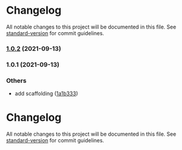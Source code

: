 # Changelog

All notable changes to this project will be documented in this file. See [standard-version](https://github.com/conventional-changelog/standard-version) for commit guidelines.

### [1.0.2](https://github.com/autero1/hugdemo-infrastructure-modules/compare/v1.0.1...v1.0.2) (2021-09-13)

### 1.0.1 (2021-09-13)


### Others

* add scaffolding ([1a1b333](https://github.com/autero1/hugdemo-infrastructure-modules/commit/1a1b333a03ea48f679c6653e1f5affd5a6df93e8))

# Changelog

All notable changes to this project will be documented in this file. See [standard-version](https://github.com/conventional-changelog/standard-version) for commit guidelines.
